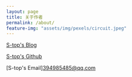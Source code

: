 ```yaml
---
layout: page
title: 关于作者
permalink: /about/
feature-img: "assets/img/pexels/circuit.jpeg"
---
```


[S-top's Blog](https://s-top.github.io/)

[S-top's Github](username：s-top)

[S-top's Email]394985485@qq.com
